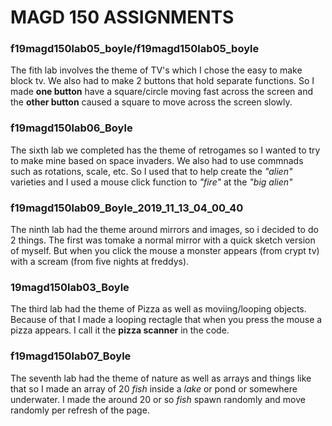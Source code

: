 # MAGD 150 ASSIGNMENTS
### f19magd150lab05_boyle/f19magd150lab05_boyle
The fith lab involves the theme of TV's which I chose the easy to make block tv. We also had to make 2 buttons that hold separate functions. So I made **one button** have a square/circle moving fast across the screen and the **other button** caused a square to move across the screen slowly.
### f19magd150lab06_Boyle
The sixth lab we completed has the theme of retrogames so I wanted to try to make mine based on space invaders. We also had to use commnads such as rotations, scale, etc. So I used that to help create the _"alien"_ varieties and I used a mouse click function to _"fire"_ at the _"big alien"_
### f19magd150lab09_Boyle_2019_11_13_04_00_40
The ninth lab had the theme around mirrors and images, so i decided to do 2 things. The first was tomake a normal mirror with a quick sketch version of myself. But when you click the mouse a monster appears (from crypt tv) with a scream (from five nights at freddys).
### 19magd150lab03_Boyle
The third lab had the theme of Pizza as well as moviing/looping objects. Because of that I made a looping rectagle that when you press the mouse a pizza appears. I call it the **pizza scanner** in the code.
### f19magd150lab07_Boyle
The seventh lab had the theme of nature as well as arrays and things like that so I made an array of 20 _fish_ inside a _lake_ or pond or somewhere underwater. I made the around 20 or so _fish_ spawn randomly and move randomly per refresh of the page.
